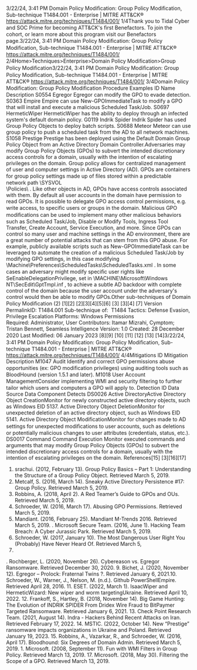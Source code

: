 3/22/24, 3:41 PM Domain Policy Modiﬁcation: Group Policy Modiﬁcation, Sub-technique T1484.001 - Enterprise | MITRE ATT&CK®
https://attack.mitre.org/techniques/T1484/001/ 1/4Thank you to Tidal Cyber and SOC Prime for becoming ATT&CK's ﬁrst Benefactors. To join the cohort, or learn more about this program visit our
Benefactors page.3/22/24, 3:41 PM Domain Policy Modiﬁcation: Group Policy Modiﬁcation, Sub-technique T1484.001 - Enterprise | MITRE ATT&CK®
https://attack.mitre.org/techniques/T1484/001/ 2/4Home>Techniques>Enterprise>Domain Policy Modiﬁcation>Group Policy Modiﬁcation3/22/24, 3:41 PM Domain Policy Modiﬁcation: Group Policy Modiﬁcation, Sub-technique T1484.001 - Enterprise | MITRE ATT&CK®
https://attack.mitre.org/techniques/T1484/001/ 3/4Domain Policy Modiﬁcation: Group Policy Modiﬁcation
Procedure Examples
ID Name Description
S0554 Egregor Egregor can modify the GPO to evade detection. 
S0363 Empire Empire can use New-GPOImmediateTask to modify a GPO that will install and execute a malicious
Scheduled Task/Job.
S0697 HermeticWiper HermeticWiper has the ability to deploy through an infected system's default domain policy.
G0119 Indrik Spider Indrik Spider has used Group Policy Objects to deploy batch scripts.
S0688 Meteor Meteor can use group policy to push a scheduled task from the AD to all network machines.
S1058 Prestige Prestige has been deployed using the Default Domain Group Policy Object from an Active Directory Domain
Controller.Adversaries may modify Group Policy Objects (GPOs) to subvert the intended discretionary access controls for a domain, usually with the
intention of escalating privileges on the domain. Group policy allows for centralized management of user and computer settings in Active
Directory (AD). GPOs are containers for group policy settings made up of ﬁles stored within a predictable network path \\SYSVOL\
\Policies\ .
Like other objects in AD, GPOs have access controls associated with them. By default all user accounts in the domain have permission to
read GPOs. It is possible to delegate GPO access control permissions, e.g. write access, to speciﬁc users or groups in the domain.
Malicious GPO modiﬁcations can be used to implement many other malicious behaviors such as Scheduled Task/Job, Disable or Modify
Tools, Ingress Tool Transfer, Create Account, Service Execution, and more. Since GPOs can control so many user and machine
settings in the AD environment, there are a great number of potential attacks that can stem from this GPO abuse.
For example, publicly available scripts such as New-GPOImmediateTask can be leveraged to automate the creation of a malicious
Scheduled Task/Job by modifying GPO settings, in this case modifying
\Machine\Preferences\ScheduledTasks\ScheduledTasks.xml . In some cases an adversary might modify speciﬁc user
rights like SeEnableDelegationPrivilege, set in \MACHINE\Microsoft\Windows NT\SecEdit\GptTmpl.inf , to achieve a subtle
AD backdoor with complete control of the domain because the user account under the adversary's control would then be able to modify
GPOs.Other sub-techniques of Domain Policy Modiﬁcation (2)
[1][2]
[2][3][4][5][6]
[3]
[3][4]
[7]
Version PermalinkID: T1484.001
Sub-technique of:  T1484
 
Tactics: Defense Evasion, Privilege Escalation
 
Platforms: Windows
 
Permissions Required: Administrator, User
Contributors: Itamar Mizrahi, Cymptom; Tristan Bennett, Seamless Intelligence
Version: 1.0
Created: 28 December 2020
Last Modiﬁed: 06 January 2023
[8][9]
[10]
[11]
[12]
[13]
[14]3/22/24, 3:41 PM Domain Policy Modiﬁcation: Group Policy Modiﬁcation, Sub-technique T1484.001 - Enterprise | MITRE ATT&CK®
https://attack.mitre.org/techniques/T1484/001/ 4/4Mitigations
ID Mitigation Description
M1047 Audit Identify and correct GPO permissions abuse opportunities (ex: GPO modiﬁcation privileges) using
auditing tools such as BloodHound (version 1.5.1 and later).
M1018 User Account
ManagementConsider implementing WMI and security ﬁltering to further tailor which users and computers a GPO
will apply to.
Detection
ID Data Source Data Component Detects
DS0026 Active DirectoryActive Directory
Object CreationMonitor for newly constructed active directory objects, such as Windows EID 5137.
Active Directory
Object DeletionMonitor for unexpected deletion of an active directory object, such as Windows EID
5141.
Active Directory
Object ModiﬁcationMonitor for changes made to AD settings for unexpected modiﬁcations to user
accounts, such as deletions or potentially malicious changes to user attributes
(credentials, status, etc.).
DS0017 Command Command Execution Monitor executed commands and arguments that may modify Group Policy
Objects (GPOs) to subvert the intended discretionary access controls for a domain,
usually with the intention of escalating privileges on the domain.
References[15]
[3][16][17]
1. srachui. (2012, February 13). Group Policy Basics – Part 1:
Understanding the Structure of a Group Policy Object.
Retrieved March 5, 2019.
2. Metcalf, S. (2016, March 14). Sneaky Active Directory
Persistence #17: Group Policy. Retrieved March 5, 2019.
3. Robbins, A. (2018, April 2). A Red Teamer’s Guide to GPOs and
OUs. Retrieved March 5, 2019.
4. Schroeder, W. (2016, March 17). Abusing GPO Permissions.
Retrieved March 5, 2019.
5. Mandiant. (2016, February 25). Mandiant M-Trends 2016.
Retrieved March 5, 2019.
 . Microsoft Secure Team. (2016, June 1). Hacking Team
Breach: A Cyber Jurassic Park. Retrieved March 5, 2019.
7. Schroeder, W. (2017, January 10). The Most Dangerous User
Right You (Probably) Have Never Heard Of. Retrieved March 5,
2019.
 . Rochberger, L. (2020, November 26). Cybereason vs. Egregor
Ransomware. Retrieved December 30, 2020.
9. Bichet, J. (2020, November 12). Egregor – Prolock: Fraternal
Twins ?. Retrieved January 6, 2021.10. Schroeder, W., Warner, J., Nelson, M. (n.d.). Github
PowerShellEmpire. Retrieved April 28, 2016.
11. ESET. (2022, March 1). IsaacWiper and HermeticWizard: New
wiper and worm targetingUkraine. Retrieved April 10, 2022.
12. Frankoff, S., Hartley, B. (2018, November 14). Big Game
Hunting: The Evolution of INDRIK SPIDER From Dridex Wire
Fraud to BitPaymer Targeted Ransomware. Retrieved January
6, 2021.
13. Check Point Research Team. (2021, August 14). Indra -
Hackers Behind Recent Attacks on Iran. Retrieved February 17,
2022.
14. MSTIC. (2022, October 14). New “Prestige” ransomware
impacts organizations in Ukraine and Poland. Retrieved
January 19, 2023.
15. Robbins, A., Vazarkar, R., and Schroeder, W. (2016, April 17).
Bloodhound: Six Degrees of Domain Admin. Retrieved March
5, 2019.
1 . Microsoft. (2008, September 11). Fun with WMI Filters in
Group Policy. Retrieved March 13, 2019.
17. Microsoft. (2018, May 30). Filtering the Scope of a GPO.
Retrieved March 13, 2019.